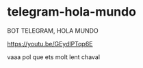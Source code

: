 # telegram-hola-mundo
BOT TELEGRAM, HOLA MUNDO

https://youtu.be/GEydlPTqp6E

vaaa pol que ets molt lent chaval
